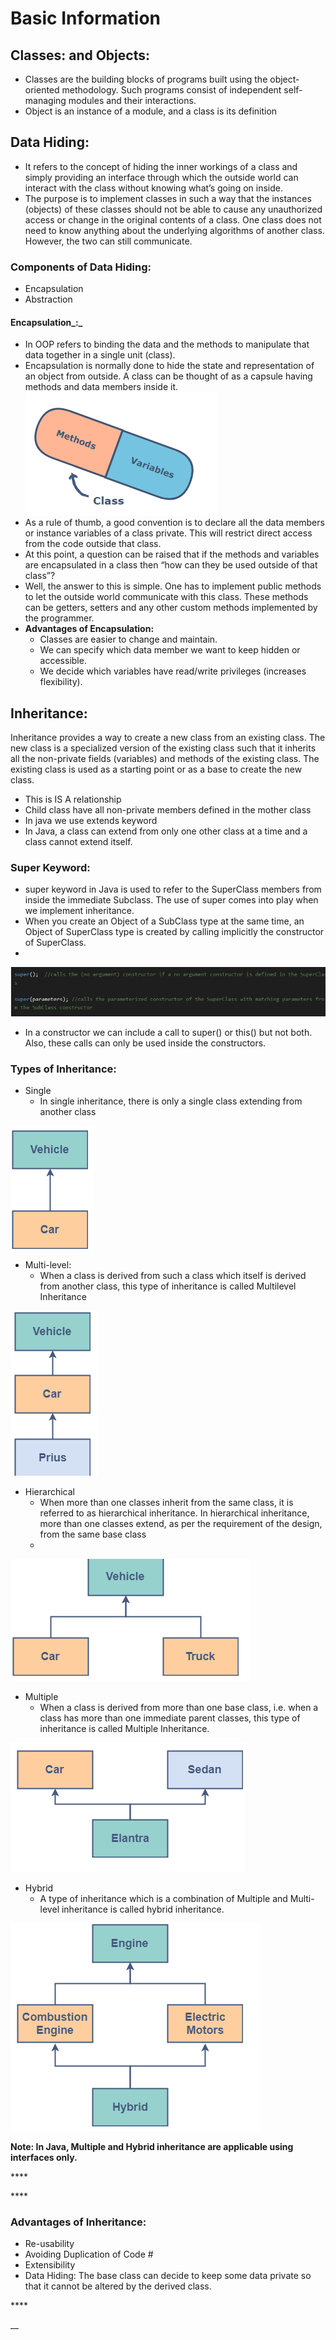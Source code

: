 # Basic Information

## Classes: and Objects:

* Classes are the building blocks of programs built using the object-oriented methodology. Such programs consist of independent self-managing modules and their interactions.
* Object is an instance of a module, and a class is its definition





## Data Hiding:

* It refers to the concept of hiding the inner workings of a class and simply providing an interface through  which the outside world can interact with the class without knowing what’s going on inside.
* The purpose is to implement classes in such a way that the instances \(objects\) of these classes should not be able to cause any unauthorized access or change in the original contents of a class. One class does not need to know anything about the underlying algorithms of another class. However, the two can still communicate.

### Components of Data Hiding:

* Encapsulation
* Abstraction

#### Encapsulation_:_

* In OOP refers to binding the data and the methods to manipulate that data together in a single unit \(class\).
* Encapsulation is normally done to hide the state and representation of an object from outside. A class can be thought of as a capsule having methods and data members inside it. ![](../.gitbook/assets/image%20%2890%29.png) 
* As a rule of thumb, a good convention is to declare all the data members or instance variables of a class private. This will restrict direct access from the code outside that class.
* At this point, a question can be raised that if the methods and variables are encapsulated in a class then “how can they be used outside of that class”?
* Well, the answer to this is simple. One has to implement public methods to let the outside world communicate with this class. These methods can be getters, setters and any other custom methods implemented by the programmer.
* **Advantages of Encapsulation:**
  * Classes are easier to change and maintain.
  * We can specify which data member we want to keep hidden or accessible.
  * We decide which variables have read/write privileges \(increases flexibility\).

## Inheritance:

Inheritance provides a way to create a new class from an existing class. The new class is a specialized version of the existing class such that it inherits all the non-private fields \(variables\) and methods of the existing class. The existing class is used as a starting point or as a base to create the new class.

* This is IS A relationship
* Child class have all non-private members  defined in the mother class
* In java we use extends keyword
* In Java, a class can extend from only one other class at a time and a class cannot extend itself.

### Super Keyword:

* super keyword in Java is used to refer to the SuperClass members from inside the immediate Subclass. The use of super comes into play when we implement inheritance.
* When you create an Object of a SubClass type at the same time, an Object of SuperClass type is created by calling implicitly the constructor of SuperClass.
* 
![](../.gitbook/assets/image%20%2892%29.png)

* In a constructor we can include a call to super\(\) or this\(\) but not both. Also, these calls can only be used inside the constructors.

### Types of Inheritance:

* Single
  * In single inheritance, there is only a single class extending from another class

![](../.gitbook/assets/image%20%2886%29.png)

* Multi-level:
  * When a class is derived from such a class which itself is derived from another class, this type of inheritance is called Multilevel Inheritance

![](../.gitbook/assets/image%20%2889%29.png)



* Hierarchical
  * When more than one classes inherit from the same class, it is referred to as hierarchical inheritance. In hierarchical inheritance, more than one classes extend, as per the requirement of the design, from the same base class
  * 

![](../.gitbook/assets/image%20%2893%29.png)



* Multiple
  * When a class is derived from more than one base class, i.e. when a class has more than one immediate parent classes, this type of inheritance is called Multiple Inheritance.

![](../.gitbook/assets/image%20%2888%29.png)

* Hybrid
  * A type of inheritance which is a combination of Multiple and Multi-level inheritance is called hybrid inheritance.

![](../.gitbook/assets/image%20%2891%29.png)





**Note: In Java, Multiple and Hybrid inheritance are applicable using interfaces only.**

\*\*\*\*

\*\*\*\*

### **Advantages of Inheritance:**

* Re-usability
* Avoiding Duplication of Code \#
* Extensibility
* Data Hiding: The base class can decide to keep some data private so that it cannot be altered by the derived class.

\*\*\*\*



\_\_

